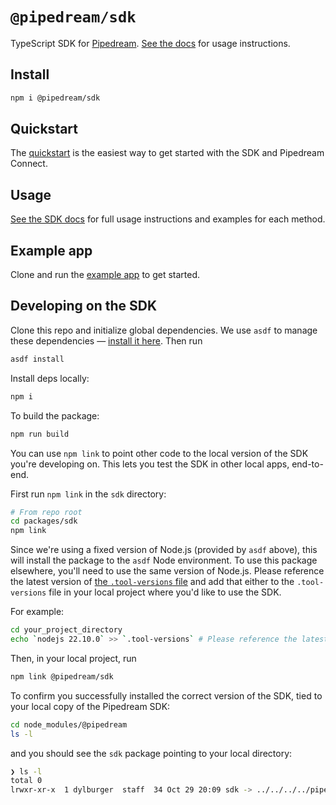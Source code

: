 # `@pipedream/sdk`

TypeScript SDK for [Pipedream](https://pipedream.com). [See the docs](https://pipedream.com/docs/connect) for usage instructions.

## Install

```bash
npm i @pipedream/sdk
```

## Quickstart

The [quickstart](https://pipedream.com/docs/connect/quickstart) is the easiest way to get started with the SDK and Pipedream Connect.

## Usage

[See the SDK docs](https://pipedream.com/docs/connect) for full usage instructions and examples for each method.

## Example app

Clone and run the [example app](https://github.com/PipedreamHQ/pipedream-connect-examples/) to get started.

## Developing on the SDK

Clone this repo and initialize global dependencies. We use `asdf` to manage these dependencies — [install it here](https://asdf-vm.com/). Then run

```bash
asdf install
```

Install deps locally:

```bash
npm i
```

To build the package:

```bash
npm run build
```

You can use `npm link` to point other code to the local version of the SDK you're developing on. This lets you test the SDK in other local apps, end-to-end.

First run `npm link` in the `sdk` directory:

```bash
# From repo root
cd packages/sdk
npm link
```

Since we're using a fixed version of Node.js (provided by `asdf` above), this will install the package to the `asdf` Node environment. To use this package elsewhere, you'll need to use the same version of Node.js. Please reference the latest version of [the `.tool-versions` file](https://github.com/PipedreamHQ/pipedream/blob/master/.tool-versions) and add that either to the `.tool-versions` file in your local project where you'd like to use the SDK.

For example:

```bash
cd your_project_directory
echo `nodejs 22.10.0` >> `.tool-versions` # Please reference the latest version being used in the Pipedream public repo
```

Then, in your local project, run

```bash
npm link @pipedream/sdk
```

To confirm you successfully installed the correct version of the SDK, tied to your local copy of the Pipedream SDK:

```bash
cd node_modules/@pipedream
ls -l
```

and you should see the `sdk` package pointing to your local directory:

```bash
❯ ls -l
total 0
lrwxr-xr-x  1 dylburger  staff  34 Oct 29 20:09 sdk -> ../../../../pipedream/packages/sdk
```
